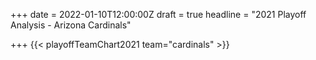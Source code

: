 +++
date = 2022-01-10T12:00:00Z
draft = true
headline = "2021 Playoff Analysis - Arizona Cardinals"

+++
{{< playoffTeamChart2021 team="cardinals" >}}